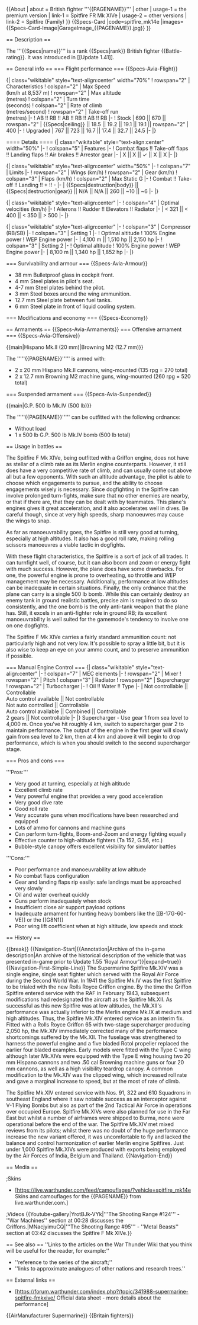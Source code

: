 {{About
| about = British fighter '''{{PAGENAME}}'''
| other
| usage-1 = the premium version
| link-1 = Spitfire FR Mk XIVe
| usage-2 = other versions
| link-2 = Spitfire (Family)
}}
{{Specs-Card
|code=spitfire_mk14e
|images={{Specs-Card-Image|GarageImage_{{PAGENAME}}.jpg}}
}}

== Description ==

<!-- ''In the description, the first part should be about the history of and the creation and combat usage of the aircraft, as well as its key features. In the second part, tell the reader about the aircraft in the game. Insert a screenshot of the vehicle, so that if the novice player does not remember the vehicle by name, he will immediately understand what kind of vehicle the article is talking about.'' -->

The '''{{Specs|name}}''' is a rank {{Specs|rank}} British fighter {{Battle-rating}}. It was introduced in [[Update 1.41]].

== General info ==
=== Flight performance ===
{{Specs-Avia-Flight}}

<!-- Describe how the aircraft behaves in the air. Speed, manoeuvrability, acceleration and allowable loads - these are the most important characteristics of the vehicle. -->

{| class="wikitable" style="text-align:center" width="70%"
! rowspan="2" | Characteristics
! colspan="2" | Max Speed<br>(km/h at 8,537 m)
! rowspan="2" | Max altitude<br>(metres)
! colspan="2" | Turn time<br>(seconds)
! colspan="2" | Rate of climb<br>(metres/second)
! rowspan="2" | Take-off run<br>(metres)
|-
! AB !! RB !! AB !! RB !! AB !! RB
|-
! Stock
| 690 || 670 || rowspan="2" | {{Specs|ceiling}} || 18.5 || 19.2 || 19.1 || 19.1 || rowspan="2" | 400
|-
! Upgraded
| 767 || 723 || 16.7 || 17.4 || 32.7 || 24.5
|-
|}

==== Details ====
{| class="wikitable" style="text-align:center" width="50%"
|-
! colspan="5" | Features
|-
! Combat flaps !! Take-off flaps !! Landing flaps !! Air brakes !! Arrestor gear
|-
| X || X || ✓ || X || X <!-- ✓ -->
|-
|}

{| class="wikitable" style="text-align:center" width="50%"
|-
! colspan="7" | Limits
|-
! rowspan="2" | Wings (km/h)
! rowspan="2" | Gear (km/h)
! colspan="3" | Flaps (km/h)
! colspan="2" | Max Static G
|-
! Combat !! Take-off !! Landing !! + !! -
|-
| {{Specs|destruction|body}} || {{Specs|destruction|gear}} || N/A || N/A || 260 || ~10 || ~6
|-
|}

{| class="wikitable" style="text-align:center"
|-
! colspan="4" | Optimal velocities (km/h)
|-
! Ailerons !! Rudder !! Elevators !! Radiator
|-
| < 321 || < 400 || < 350 || > 500
|-
|}

{| class="wikitable" style="text-align:center"
|-
! colspan="3" | Compressor (RB/SB)
|-
! colspan="3" | Setting 1
|-
! Optimal altitude
! 100% Engine power
! WEP Engine power
|-
| 4,100 m || 1,510 hp || 2,150 hp
|-
! colspan="3" | Setting 2
|-
! Optimal altitude
! 100% Engine power
! WEP Engine power
|-
| 8,100 m || 1,340 hp || 1,852 hp
|-
|}

=== Survivability and armour ===
{{Specs-Avia-Armour}}

<!-- ''Examine the survivability of the aircraft. Note how vulnerable the structure is and how secure the pilot is, whether the fuel tanks are armoured, etc. Describe the armour, if there is any, and also mention the vulnerability of other critical aircraft systems.'' -->

- 38 mm Bulletproof glass in cockpit front.
- 4 mm Steel plates in pilot's seat.
- 4-7 mm Steel plates behind the pilot.
- 3 mm Steel boxes around the wing ammunition.
- 12.7 mm Steel plate between fuel tanks.
- 6 mm Steel plate in front of liquid cooling system.

=== Modifications and economy ===
{{Specs-Economy}}

== Armaments ==
{{Specs-Avia-Armaments}}
=== Offensive armament ===
{{Specs-Avia-Offensive}}

<!-- ''Describe the offensive armament of the aircraft, if any. Describe how effective the cannons and machine guns are in a battle, and also what belts or drums are better to use. If there is no offensive weaponry, delete this subsection.'' -->

{{main|Hispano Mk.II (20 mm)|Browning M2 (12.7 mm)}}

The '''''{{PAGENAME}}''''' is armed with:

- 2 x 20 mm Hispano Mk.II cannons, wing-mounted (135 rpg = 270 total)
- 2 x 12.7 mm Browning M2 machine guns, wing-mounted (260 rpg = 520 total)

=== Suspended armament ===
{{Specs-Avia-Suspended}}

<!-- ''Describe the aircraft's suspended armament: additional cannons under the wings, bombs, rockets and torpedoes. This section is especially important for bombers and attackers. If there is no suspended weaponry remove this subsection.'' -->

{{main|G.P. 500 lb Mk.IV (500 lb)}}

The '''''{{PAGENAME}}''''' can be outfitted with the following ordnance:

- Without load
- 1 x 500 lb G.P. 500 lb Mk.IV bomb (500 lb total)

== Usage in battles ==

<!-- ''Describe the tactics of playing in the aircraft, the features of using aircraft in a team and advice on tactics. Refrain from creating a "guide" - do not impose a single point of view, but instead, give the reader food for thought. Examine the most dangerous enemies and give recommendations on fighting them. If necessary, note the specifics of the game in different modes (AB, RB, SB).'' -->

The Spitfire F Mk XIVe, being outfitted with a Griffon engine, does not have as stellar of a climb rate as its Merlin engine counterparts. However, it still does have a very competitive rate of climb, and can usually come out above all but a few opponents. With such an altitude advantage, the pilot is able to choose which engagements to pursue, and the ability to choose engagements wisely is necessary. Since dogfighting in the Spitfire can involve prolonged turn-fights, make sure that no other enemies are nearby, or that if there are, that they can be dealt with by teammates. This plane's engines gives it great acceleration, and it also accelerates well in dives. Be careful though, since at very high speeds, sharp manoeuvres may cause the wings to snap.

As far as manoeuvrability goes, the Spitfire is still very good at turning, especially at high altitudes. It also has a good roll rate, making rolling scissors manoeuvres a viable tactic in dogfights.

With these flight characteristics, the Spitfire is a sort of jack of all trades. It can turnfight well, of course, but it can also boom and zoom or energy fight with much success. However, the plane does have some drawbacks. For one, the powerful engine is prone to overheating, so throttle and WEP management may be necessary. Additionally, performance at low altitudes can be inadequate in certain situations. Finally, the only ordnance that the plane can carry is a single 500 lb bomb. While this can certainly destroy an enemy tank in ground realistic battles, precise aim is required to do so consistently, and the one bomb is the only anti-tank weapon that the plane has. Still, it excels in an anti-fighter role in ground RB; its excellent manoeuvrability is well suited for the gamemode's tendency to involve one on one dogfights.

The Spitfire F Mk XIVe carries a fairly standard ammunition count: not particularly high and not very low. It's possible to spray a little bit, but it is also wise to keep an eye on your ammo count, and to preserve ammunition if possible.

=== Manual Engine Control ===
{| class="wikitable" style="text-align:center"
|-
! colspan="7" | MEC elements
|-
! rowspan="2" | Mixer
! rowspan="2" | Pitch
! colspan="3" | Radiator
! rowspan="2" | Supercharger
! rowspan="2" | Turbocharger
|-
! Oil !! Water !! Type
|-
| Not controllable || Controllable<br>Auto control available || Not controllable<br>Not auto controlled || Controllable<br>Auto control available || Combined || Controllable<br>2 gears || Not controllable
|-
|}
Supercharger - Use gear 1 from sea level to 4,000 m. Once you've hit roughly 4 km, switch to supercharger gear 2 to maintain performance. The output of the engine in the first gear will slowly gain from sea level to 2 km, then at 4 km and above it will begin to drop performance, which is when you should switch to the second supercharger stage.

=== Pros and cons ===

<!-- ''Summarise and briefly evaluate the vehicle in terms of its characteristics and combat effectiveness. Mark its pros and cons in the bulleted list. Try not to use more than 6 points for each of the characteristics. Avoid using categorical definitions such as "bad", "good" and the like - use substitutions with softer forms such as "inadequate" and "effective".'' -->

'''Pros:'''

- Very good at turning, especially at high altitude
- Excellent climb rate
- Very powerful engine that provides a very good acceleration
- Very good dive rate
- Good roll rate
- Very accurate guns when modifications have been researched and equipped
- Lots of ammo for cannons and machine guns
- Can perform turn-fights, Boom-and-Zoom and energy fighting equally
- Effective counter to high-altitude fighters (Ta 152, G.56, etc.)
- Bubble-style canopy offers excellent visibility for simulator battles

'''Cons:'''

- Poor performance and manoeuvrability at low altitude
- No combat flaps configuration
- Gear and landing flaps rip easily: safe landings must be approached very slowly
- Oil and water overheat quickly
- Guns perform inadequately when stock
- Insufficient close air support payload options
- Inadequate armament for hunting heavy bombers like the [[B-17G-60-VE]] or the [[G8N1]]
- Poor wing lift coefficient when at high altitude, low speeds and stock

== History ==

<!-- Describe the history of the creation and combat usage of the aircraft in more detail than in the introduction. If the historical reference turns out to be too long, take it to a separate article, taking a link to the article about the vehicle and adding a block "/History" (example: https://wiki.warthunder.com/(Vehicle-name)/History) and add a link to it here using the main template. Be sure to reference text and sources by using <ref></ref>, as well as adding them at the end of the article with <references />. This section may also include the vehicle's dev blog entry (if applicable) and the in-game encyclopedia description (under === In-game description ===, also if applicable). -->

{{break}}
{{Navigation-Start|{{Annotation|Archive of the in-game description|An archive of the historical description of the vehicle that was presented in-game prior to Update 1.55 'Royal Armour'}}|expand=true}}
{{Navigation-First-Simple-Line}}
The Supermarine Spitfire Mk.XIV was a single engine, single seat fighter which served with the Royal Air Force during the Second World War. In 1941 the Spitfire Mk.IV was the first Spitfire to be trialed with the new Rolls Royce Griffon engine. By the time the Griffon Spitfire entered service with the RAF in February 1943, subsequent modifications had redesignated the aircraft as the Spitfire Mk.XII. As successful as this new Spitfire was at low altitudes, the Mk.XII's performance was actually inferior to the Merlin engine Mk.IX at medium and high altitudes. Thus, the Spitfire Mk.XIV entered service as an interim fix. Fitted with a Rolls Royce Griffon 65 with two-stage supercharger producing 2,050 hp, the Mk.XIV immediately corrected many of the performance shortcomings suffered by the Mk.XII. The fuselage was strengthened to harness the powerful engine and a five bladed Rotol propeller replaced the earlier four bladed examples. Early models were fitted with the Type C wing although later Mk.XIVs were equipped with the Type E wing housing two 20 mm Hispano cannons and two .50 cal Browning machine guns or four 20 mm cannons, as well as a high visibility teardrop canopy. A common modification to the Mk.XIV was the clipped wing, which increased roll rate and gave a marginal increase to speed, but at the most of rate of climb.

The Spitfire Mk.XIV entered service with Nos. 91, 322 and 610 Squadrons in southeast England where it saw notable success as an interceptor against V-1 Flying Bombs but also as part of the 2nd Tactical Air Force in operations over occupied Europe. Spitfire Mk.XIVs were also planned for use in the Far East but whilst a number of airframes were shipped to Burma, none were operational before the end of the war. The Spitfire Mk.XIV met mixed reviews from its pilots; whilst there was no doubt of the huge performance increase the new variant offered, it was uncomfortable to fly and lacked the balance and control harmonization of earlier Merlin engine Spitfires. Just under 1,000 Spitfire Mk.XIVs were produced with exports being employed by the Air Forces of India, Belgium and Thailand.
{{Navigation-End}}

== Media ==

<!-- ''Excellent additions to the article would be video guides, screenshots from the game, and photos.'' -->

;Skins

- [https://live.warthunder.com/feed/camouflages/?vehicle=spitfire_mk14e Skins and camouflages for the {{PAGENAME}} from live.warthunder.com.]

;Videos
{{Youtube-gallery|YrotBJk-VYk|'''The Shooting Range #124''' - ''War Machines'' section at 00:28 discusses the Griffons.|MNacjyimuCQ|'''The Shooting Range #95''' - ''Metal Beasts'' section at 03:42 discusses the Spitfire F Mk XIVe.}}

== See also ==
''Links to the articles on the War Thunder Wiki that you think will be useful for the reader, for example:''

- ''reference to the series of the aircraft;''
- ''links to approximate analogues of other nations and research trees.''

== External links ==

<!--''Paste links to sources and external resources, such as:''
* ''topic on the official game forum;''
* ''other literature.''-->

- [https://forum.warthunder.com/index.php?/topic/341988-supermarine-spitfire-fmkxive/ Official data sheet - more details about the performance]

{{AirManufacturer Supermarine}}
{{Britain fighters}}
